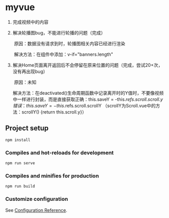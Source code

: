 # myvue

1. 完成视频中的内容

2. 解决轮播图bug，不能进行轮播的问题（完成）

   ​	原因：数据没有请求到时，轮播图相关内容已经进行渲染

   ​	解决方法：在<Swiper>组件中添加：v-if="banners.length"

3. 解决Home页面离开返回后不会停留在原来位置的问题（完成，尝试20+次，没有再出现bug）

   ​	原因：未知

   ​	解决方法：在deactivated()生命周期函数中记录离开时的Y值时，不要像视频中一样进行封装，而是直接获取
   ​		正确：this.saveY = -this.$refs.scroll.scroll.y
   ​		错误：this.saveY = -this.$refs.scroll.scrollY （scrollY为Scroll.vue中的方法：scrollY() {return this.scroll.y}）

   

## Project setup
```
npm install
```

### Compiles and hot-reloads for development
```
npm run serve
```

### Compiles and minifies for production
```
npm run build
```

### Customize configuration
See [Configuration Reference](https://cli.vuejs.org/config/).
